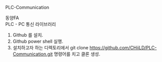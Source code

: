 ﻿PLC-Communication

동양FA  
PLC - PC 통신 라이브러리

1. Github 를 설치.
2. Github power shell 실행.
3. 설치하고자 하는 디렉토리에서 git clone https://github.com/CHiiLD/PLC-Communication.git 명령어를 치고 클론 생성.